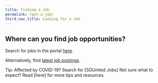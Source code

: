 ```yaml
---
title: Finding a Job
permalink: /get-a-job/
third_nav_title: Looking for a Job
---
```



## Where can you find job opportunities?

Search for jobs in the portal [here](https://www.mycareersfuture.sg/).

Alternatively, find [latest job postings](https://www.mycareersfuture.sg/search?sortBy=new_posting_date&page=0).

Tip: Affected by COVID-19? Search for [SGUnited Jobs] 
Not sure what to expect? Read [here] for more tips and resources.
